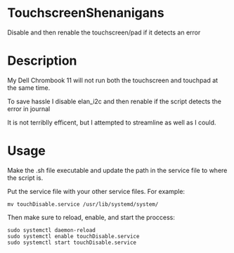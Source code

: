 # TouchscreenShenanigans
Disable and then renable the touchscreen/pad if it detects an error

# Description
My Dell Chrombook 11 will not run both the touchscreen and touchpad at the same time.

To save hassle I disable elan_i2c and then renable if the script detects the error in journal

It is not terriblly efficent, but I attempted to streamline as well as I could.

# Usage
Make the .sh file executable and update the path in the service file to where the script is.

Put the service file with your other service files.
For example:
```
mv touchDisable.service /usr/lib/systemd/system/
```
Then make sure to reload, enable, and start the proccess:
```
sudo systemctl daemon-reload 
sudo systemctl enable touchDisable.service
sudo systemctl start touchDisable.service
```

